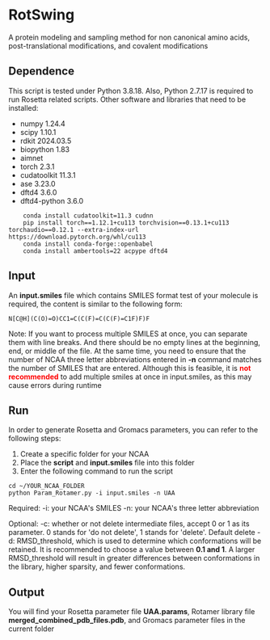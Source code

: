 # RotSwing
A protein modeling and sampling method for non canonical amino acids, post-translational modifications, and covalent modifications

## Dependence
This script is tested under Python 3.8.18.
Also, Python 2.7.17 is required to run Rosetta related scripts.
Other software and libraries that need to be installed:
- numpy 1.24.4
- scipy 1.10.1
- rdkit 2024.03.5
- biopython 1.83
- aimnet
- torch 2.3.1
- cudatoolkit 11.3.1
- ase 3.23.0
- dftd4 3.6.0
- dftd4-python 3.6.0
```
    conda install cudatoolkit=11.3 cudnn
    pip install torch==1.12.1+cu113 torchvision==0.13.1+cu113 torchaudio==0.12.1 --extra-index-url https://download.pytorch.org/whl/cu113
    conda install conda-forge::openbabel
    conda install ambertools=22 acpype dftd4
```
## Input
An **input.smiles** file which contains SMILES format test of your molecule is required, the content is similar to the following form:

`N[C@H](C(O)=O)CC1=C(C(F)=C(C(F)=C1F)F)F`

Note: If you want to process multiple SMILES at once, you can separate them with line breaks. And there should be no empty lines at the beginning, end, or middle of the file. At the same time, you need to ensure that the number of NCAA three letter abbreviations entered in **-n** command matches the number of SMILES that are entered. Although this is feasible, it is **<font color=red>not recommended</font>** to add multiple smiles at once in input.smiles, as this may cause errors during runtime
## Run
In order to generate Rosetta and Gromacs parameters, you can refer to the following steps:
1. Create a specific folder for your NCAA
2. Place the **script** and **input.smiles** file into this folder
3. Enter the following command to run the script
```
cd ~/YOUR_NCAA_FOLDER
python Param_Rotamer.py -i input.smiles -n UAA
```
Required:
-i: your NCAA's SMILES
-n: your NCAA's three letter abbreviation

Optional:
-c: whether or not delete intermediate files, accept 0 or 1 as its parameter. 0 stands for 'do not delete', 1 stands for 'delete'. Default delete
-d: RMSD_threshold, which is used to determine which conformations will be retained. It is recommended to choose a value between **0.1 and 1**. A larger RMSD_threshold will result in greater differences between conformations in the library, higher sparsity, and fewer conformations. 
## Output
You will find your Rosetta parameter file **UAA.params**, Rotamer library file **merged_combined_pdb_files.pdb**, and Gromacs parameter files in the current folder
